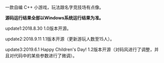 一款自编 C++ 小游戏，玩法跟名字竞技场有点像。

**源码运行结果全部以Windows系统运行结果为准。** 

update1:2018.8.30 1.0版本开源。

update2:2018.9.11 1.1版本开源（更新游玩人数至15人）。

update3:2019.6.1 Happy Children's Day! 1.2版本开源（对码风进行了调整，并且对代码中的某些参数进行了微调）。
